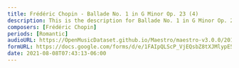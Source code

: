 ```yaml
---
title: Frédéric Chopin - Ballade No. 1 in G Minor Op. 23 (4)
description: This is the description for Ballade No. 1 in G Minor Op. 23 by Frédéric Chopin
composers: [Frédéric Chopin]
periods: [Romantic]
audioURL: https://OpenMusicDataset.github.io/Maestro/maestro-v3.0.0/2015/MIDI-Unprocessed_R2_D2-12-13-15_mid--AUDIO-from_mp3_12_R2_2015_wav--5.midi
formURL: https://docs.google.com/forms/d/e/1FAIpQLScP_VjEQsbZ8tXJMlypE5BY8mxLmuUICdy2zlMkUDE1Aq3skg/viewform
date: 2021-08-08T07:43:13-06:00
---
```

